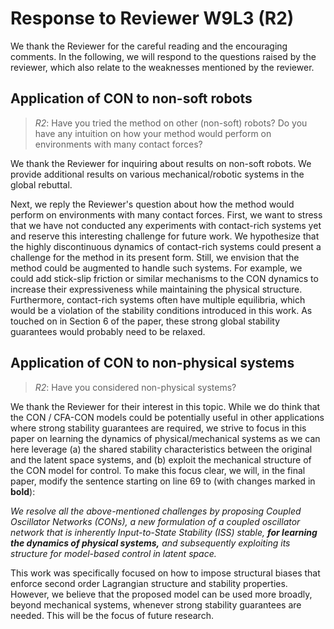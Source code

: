 # Response to Reviewer W9L3 (R2)

We thank the Reviewer for the careful reading and the encouraging comments. 
In the following, we will respond to the questions raised by the reviewer, which also relate to the weaknesses mentioned by the reviewer.

## Application of CON to non-soft robots

> <cite>R2</cite>: Have you tried the method on other (non-soft) robots? Do you have any intuition on how your method would perform on environments with many contact forces?

We thank the Reviewer for inquiring about results on non-soft robots. We provide additional results on various mechanical/robotic systems in the global rebuttal.

Next, we reply the Reviewer's question about how the method would perform on environments with many contact forces.
First, we want to stress that we have not conducted any experiments with contact-rich systems yet and reserve this interesting challenge for future work. 
We hypothesize that the highly discontinuous dynamics of contact-rich systems could present a challenge for the method in its present form.
Still, we envision that the method could be augmented to handle such systems. For example, we could add stick-slip friction or similar mechanisms to the CON dynamics to increase their expressiveness while maintaining the physical structure.
Furthermore, contact-rich systems often have multiple equilibria, which would be a violation of the stability conditions introduced in this work. As touched on in Section 6 of the paper, these strong global stability guarantees would probably need to be relaxed.

## Application of CON to non-physical systems

> <cite>R2</cite>: Have you considered non-physical systems?

We thank the Reviewer for their interest in this topic. While we do think that the CON / CFA-CON models could be potentially useful in other applications where strong stability guarantees are required, we strive to focus in this paper on learning the dynamics of physical/mechanical systems as we can here leverage (a) the shared stability characteristics between the original and the latent space systems, and (b) exploit the mechanical structure of the CON model for control.
To make this focus clear, we will, in the final paper, modify the sentence starting on line 69 to (with changes marked in **bold**):

_We resolve all the above-mentioned challenges by proposing Coupled Oscillator Networks (CONs), a new formulation of a coupled oscillator network that is inherently Input-to-State Stability (ISS) stable, **for learning the dynamics of physical systems,** and subsequently exploiting its structure for model-based control in latent space._

This work was specifically focused on how to impose structural biases that enforce second order Lagrangian structure and stability properties. However, we believe that the proposed model can be used more broadly, beyond mechanical systems, whenever strong stability guarantees are needed. This will be the focus of future research. 